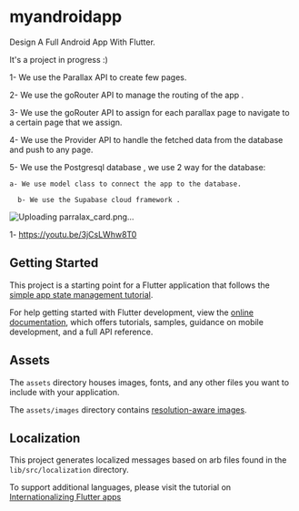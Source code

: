 # myandroidapp

Design A Full Android App With Flutter.

It's a project in progress :)

1- We use the Parallax API to create few pages.

2- We use the goRouter API to manage the routing of the app .

3- We use the goRouter API to assign for each parallax page to navigate to a certain page that we assign.

4- We use the Provider API to handle the fetched data from the database and push to any page.

5- We use the Postgresql database , we use 2 way for the database:

    a- We use model class to connect the app to the database.
    
      b- We use the Supabase cloud framework .
      
![Uploading parralax_card.png…]()


1- https://youtu.be/3jCsLWhw8T0

## Getting Started

This project is a starting point for a Flutter application that follows the
[simple app state management
tutorial](https://flutter.dev/docs/development/data-and-backend/state-mgmt/simple).

For help getting started with Flutter development, view the
[online documentation](https://flutter.dev/docs), which offers tutorials,
samples, guidance on mobile development, and a full API reference.

## Assets

The `assets` directory houses images, fonts, and any other files you want to
include with your application.

The `assets/images` directory contains [resolution-aware
images](https://flutter.dev/docs/development/ui/assets-and-images#resolution-aware).

## Localization

This project generates localized messages based on arb files found in
the `lib/src/localization` directory.

To support additional languages, please visit the tutorial on
[Internationalizing Flutter
apps](https://flutter.dev/docs/development/accessibility-and-localization/internationalization)
